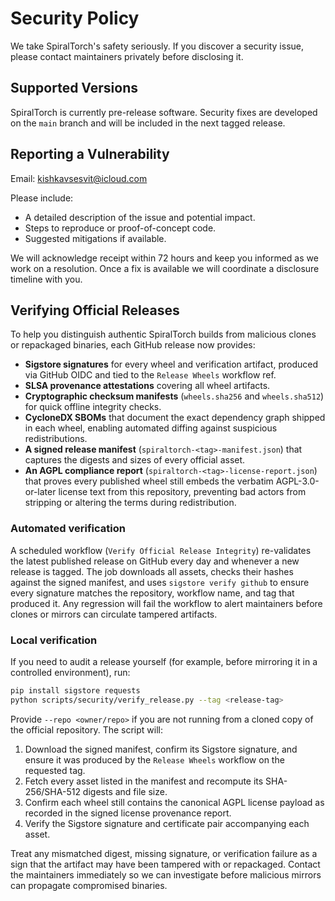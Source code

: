 # Security Policy

We take SpiralTorch's safety seriously. If you discover a security issue,
please contact maintainers privately before disclosing it.

## Supported Versions

SpiralTorch is currently pre-release software. Security fixes are developed on
the `main` branch and will be included in the next tagged release.

## Reporting a Vulnerability

Email: kishkavsesvit@icloud.com

Please include:

- A detailed description of the issue and potential impact.
- Steps to reproduce or proof-of-concept code.
- Suggested mitigations if available.

We will acknowledge receipt within 72 hours and keep you informed as we work on
a resolution. Once a fix is available we will coordinate a disclosure timeline
with you.

## Verifying Official Releases

To help you distinguish authentic SpiralTorch builds from malicious clones or
repackaged binaries, each GitHub release now provides:

- **Sigstore signatures** for every wheel and verification artifact, produced
  via GitHub OIDC and tied to the `Release Wheels` workflow ref.
- **SLSA provenance attestations** covering all wheel artifacts.
- **Cryptographic checksum manifests** (`wheels.sha256` and `wheels.sha512`)
  for quick offline integrity checks.
- **CycloneDX SBOMs** that document the exact dependency graph shipped in each
  wheel, enabling automated diffing against suspicious redistributions.
- **A signed release manifest** (`spiraltorch-<tag>-manifest.json`) that
  captures the digests and sizes of every official asset.
- **An AGPL compliance report** (`spiraltorch-<tag>-license-report.json`) that
  proves every published wheel still embeds the verbatim AGPL-3.0-or-later
  license text from this repository, preventing bad actors from stripping or
  altering the terms during redistribution.

### Automated verification

A scheduled workflow (`Verify Official Release Integrity`) re-validates the
latest published release on GitHub every day and whenever a new release is
tagged. The job downloads all assets, checks their hashes against the signed
manifest, and uses `sigstore verify github` to ensure every signature matches
the repository, workflow name, and tag that produced it. Any regression will
fail the workflow to alert maintainers before clones or mirrors can circulate
tampered artifacts.

### Local verification

If you need to audit a release yourself (for example, before mirroring it in a
controlled environment), run:

```bash
pip install sigstore requests
python scripts/security/verify_release.py --tag <release-tag>
```

Provide `--repo <owner/repo>` if you are not running from a cloned copy of the
official repository. The script will:

1. Download the signed manifest, confirm its Sigstore signature, and ensure it
   was produced by the `Release Wheels` workflow on the requested tag.
2. Fetch every asset listed in the manifest and recompute its SHA-256/SHA-512
   digests and file size.
3. Confirm each wheel still contains the canonical AGPL license payload as
   recorded in the signed license provenance report.
4. Verify the Sigstore signature and certificate pair accompanying each asset.

Treat any mismatched digest, missing signature, or verification failure as a
sign that the artifact may have been tampered with or repackaged. Contact the
maintainers immediately so we can investigate before malicious mirrors can
propagate compromised binaries.
